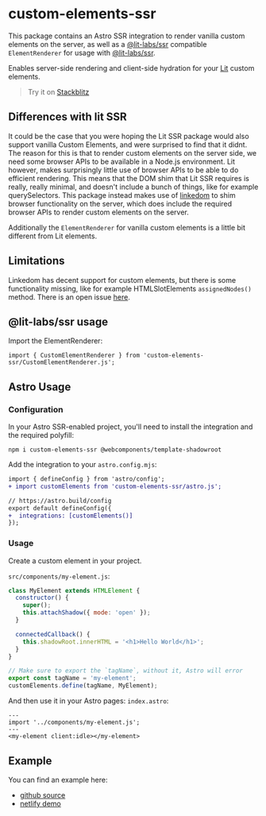# custom-elements-ssr

This package contains an Astro SSR integration to render vanilla custom elements on the server, as well as a [@lit-labs/ssr](https://www.npmjs.com/package/@lit-labs/ssr) compatible `ElementRenderer` for usage with [@lit-labs/ssr](https://www.npmjs.com/package/@lit-labs/ssr).

Enables server-side rendering and client-side hydration for your [Lit](https://lit.dev/) custom elements.

> Try it on [Stackblitz](https://stackblitz.com/edit/github-hcspcv-ccu1fd?file=src/pages/index.astro)

## Differences with lit SSR

It could be the case that you were hoping the Lit SSR package would also support vanilla Custom Elements, and were surprised to find that it didnt. The reason for this is that to render custom elements on the server side, we need some browser APIs to be available in a Node.js environment. Lit however, makes surprisingly little use of browser APIs to be able to do efficient rendering. This means that the DOM shim that Lit SSR requires is really, really minimal, and doesn't include a bunch of things, like for example querySelectors. This package instead makes use of [linkedom]() to shim browser functionality on the server, which does include the required browser APIs to render custom elements on the server.

Additionally the `ElementRenderer` for vanilla custom elements is a little bit different from Lit elements.

## Limitations

Linkedom has decent support for custom elements, but there is some functionality missing, like for example HTMLSlotElements `assignedNodes()` method. There is an open issue [here](https://github.com/WebReflection/linkedom/issues/131).

## @lit-labs/ssr usage

Import the ElementRenderer:

```
import { CustomElementRenderer } from 'custom-elements-ssr/CustomElementRenderer.js';
```

## Astro Usage

### Configuration

In your Astro SSR-enabled project, you'll need to install the integration and the required polyfill:

```
npm i custom-elements-ssr @webcomponents/template-shadowroot
```

Add the integration to your `astro.config.mjs`:
```diff
import { defineConfig } from 'astro/config';
+ import customElements from 'custom-elements-ssr/astro.js';

// https://astro.build/config
export default defineConfig({
+  integrations: [customElements()]
});
```

### Usage

Create a custom element in your project.

`src/components/my-element.js`:
```js
class MyElement extends HTMLElement {
  constructor() {
    super();
    this.attachShadow({ mode: 'open' });
  }

  connectedCallback() {
    this.shadowRoot.innerHTML = '<h1>Hello World</h1>';
  }
}

// Make sure to export the `tagName`, without it, Astro will error
export const tagName = 'my-element';
customElements.define(tagName, MyElement);
```

And then use it in your Astro pages:
`index.astro`:
```astro
---
import '../components/my-element.js';
---
<my-element client:idle></my-element>
```

## Example

You can find an example here:
- [github source](https://github.com/thepassle/astro-custom-element-example)
- [netlify demo](https://vanilla-ssr-deploy-test.netlify.app/)
